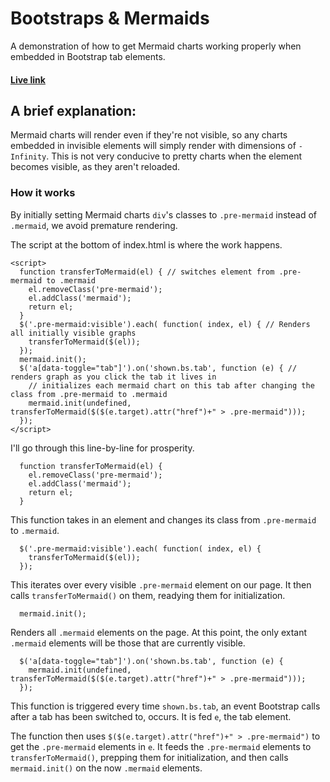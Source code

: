 # Bootstraps & Mermaids
A demonstration of how to get Mermaid charts working properly when embedded in Bootstrap tab elements.
#### [Live link](https://williamlemens.com/assets/mermaid-sample.html)
## A brief explanation:
Mermaid charts will render even if they're not visible, so any charts embedded in invisible elements will simply render with dimensions of `-Infinity`. This is not very conducive to pretty charts when the element becomes visible, as they aren't reloaded.
### How it works
By initially setting Mermaid charts `div`'s classes to `.pre-mermaid` instead of `.mermaid`, we avoid premature rendering.

The script at the bottom of index.html is where the work happens.
```
<script>
  function transferToMermaid(el) { // switches element from .pre-mermaid to .mermaid
    el.removeClass('pre-mermaid');
    el.addClass('mermaid');
    return el;
  }
  $('.pre-mermaid:visible').each( function( index, el) { // Renders all initially visible graphs
    transferToMermaid($(el));
  });
  mermaid.init();
  $('a[data-toggle="tab"]').on('shown.bs.tab', function (e) { // renders graph as you click the tab it lives in
    // initializes each mermaid chart on this tab after changing the class from .pre-mermaid to .mermaid
    mermaid.init(undefined, transferToMermaid($($(e.target).attr("href")+" > .pre-mermaid")));
  });
</script>
```
I'll go through this line-by-line for prosperity.
```
  function transferToMermaid(el) {
    el.removeClass('pre-mermaid');
    el.addClass('mermaid');
    return el;
  }
```
This function takes in an element and changes its class from `.pre-mermaid` to `.mermaid`.
```
  $('.pre-mermaid:visible').each( function( index, el) {
    transferToMermaid($(el));
  });
```
This iterates over every visible `.pre-mermaid` element on our page. It then calls `transferToMermaid()` on them, readying them for initialization.
```
  mermaid.init();
```
Renders all `.mermaid` elements on the page. At this point, the only extant `.mermaid` elements will be those that are currently visible.
```
  $('a[data-toggle="tab"]').on('shown.bs.tab', function (e) {
    mermaid.init(undefined, transferToMermaid($($(e.target).attr("href")+" > .pre-mermaid")));
  });
```
This function is triggered every time `shown.bs.tab`, an event Bootstrap calls after a tab has been switched to, occurs. It is fed `e`, the tab element.

The function then uses `$($(e.target).attr("href")+" > .pre-mermaid")` to get the `.pre-mermaid` elements in `e`. It feeds the `.pre-mermaid` elements to `transferToMermaid()`, prepping them for initialization, and then calls `mermaid.init()` on the now `.mermaid` elements.
